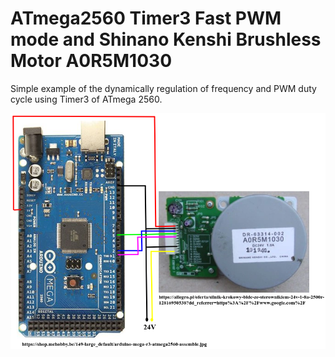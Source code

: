 # ATmega2560 Timer3 Fast PWM mode and Shinano Kenshi Brushless Motor A0R5M1030

Simple example of the dynamically regulation of frequency and PWM duty cycle using Timer3 of ATmega 2560.

![breadboard_base](circut.png)
